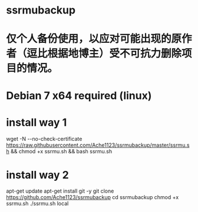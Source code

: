 # ssrmubackup
# 仅个人备份使用，以应对可能出现的原作者（逗比根据地博主）受不可抗力删除项目的情况。

# Debian 7 x64 required (linux)
# install way 1
wget -N --no-check-certificate https://raw.githubusercontent.com/Ache1123/ssrmubackup/master/ssrmu.sh && chmod +x ssrmu.sh && bash ssrmu.sh
# install way 2
apt-get update
apt-get install git -y
git clone https://github.com/Ache1123/ssrmubackup
cd ssrmubackup
chmod +x ssrmu.sh
./ssrmu.sh local
